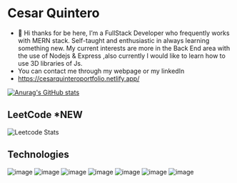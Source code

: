 # Cesar Quintero
- 👋 Hi thanks for be here, I’m a FullStack Developer who frequently works with MERN stack.
Self-taught and enthusiastic in always learning something new.
My current interests are more in the Back End area with the use of Nodejs & Express ,also currently I would like to learn how to use 3D libraries of Js.
- You can contact me through my webpage or my linkedIn
- https://cesarquinteroportfolio.netlify.app/

[![Anurag's GitHub stats](https://github-readme-stats.vercel.app/api?username=CesarQuint&show_icons=true&theme=vue-dark)](https://github.com/anuraghazra/github-readme-stats)

## LeetCode *NEW
![Leetcode Stats](https://leetcard.jacoblin.cool/CesarQuint)

## Technologies

![[image]({BadgeURLHere})](https://img.shields.io/badge/React-20232A?style=for-the-badge&logo=react&logoColor=61DAFB
)
![[image]({BadgeURLHere})](https://img.shields.io/badge/MongoDB-4EA94B?style=for-the-badge&logo=mongodb&logoColor=white
)
![[image]({BadgeURLHere})](https://img.shields.io/badge/Svelte-4A4A55?style=for-the-badge&logo=svelte&logoColor=FF3E00
)
![[image]({BadgeURLHere})](https://img.shields.io/badge/Express.js-000000?style=for-the-badge&logo=express&logoColor=white
)
![[image]({BadgeURLHere})](https://img.shields.io/badge/PostgreSQL-316192?style=for-the-badge&logo=postgresql&logoColor=white
)
![[image]({BadgeURLHere})](https://img.shields.io/badge/Node.js-339933?style=for-the-badge&logo=nodedotjs&logoColor=white
)
![[image]({BadgeURLHere})](https://img.shields.io/badge/Tailwind_CSS-38B2AC?style=for-the-badge&logo=tailwind-css&logoColor=white
)

